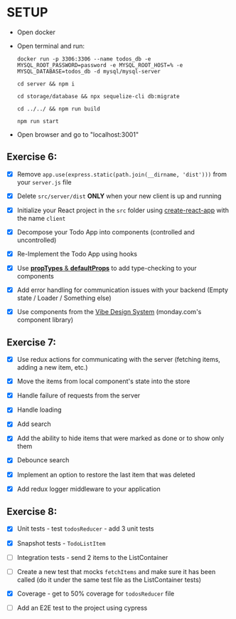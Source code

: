# SETUP

- Open docker
- Open terminal and run:

  ```
  docker run -p 3306:3306 --name todos_db -e MYSQL_ROOT_PASSWORD=password -e MYSQL_ROOT_HOST=% -e MYSQL_DATABASE=todos_db -d mysql/mysql-server
  ```

  ```
  cd server && npm i
  ```

  ```
  cd storage/database && npx sequelize-cli db:migrate
  ```

  ```
  cd ../../ && npm run build
  ```

  ```
  npm run start
  ```

- Open browser and go to "localhost:3001"

## Exercise 6:

- [x] Remove `app.use(express.static(path.join(__dirname, 'dist')))` from your `server.js` file

- [x] Delete `src/server/dist` **ONLY** when your new client is up and running

- [x] Initialize your React project in the `src` folder using [create-react-app](https://create-react-app.dev/docs/getting-started/) with the name `client`

- [x] Decompose your Todo App into components (controlled and uncontrolled)

- [x] Re-Implement the Todo App using hooks

- [x] Use [**propTypes** & **defaultProps**](https://reactjs.org/docs/typechecking-with-proptypes.html) to add type-checking to your components

- [x] Add error handling for communication issues with your backend (Empty state / Loader / Something else)

- [x] Use components from the [Vibe Design System](https://github.com/mondaycom/monday-ui-react-core) (monday.com's component library)

## Exercise 7:

- [x] Use redux actions for communicating with the server (fetching items, adding a new item, etc.)

- [x] Move the items from local component's state into the store

- [x] Handle failure of requests from the server

- [x] Handle loading

- [x] Add search

- [x] Add the ability to hide items that were marked as done or to show only them

- [x] Debounce search

- [x] Implement an option to restore the last item that was deleted

- [x] Add redux logger middleware to your application

## Exercise 8:

- [x] Unit tests - test `todosReducer` - add 3 unit tests

- [x] Snapshot tests - `TodoListItem`

- [ ] Integration tests - send 2 items to the ListContainer

- [ ] Create a new test that mocks `fetchItems` and make sure it has been called (do it under the same test file as the ListContainer tests)

- [x] Coverage - get to 50% coverage for `todosReducer` file

- [ ] Add an E2E test to the project using cypress
